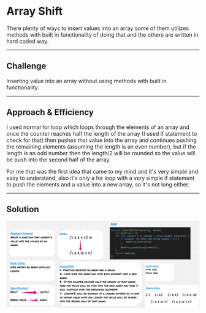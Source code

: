 # Array Shift

There plenty of ways to insert values into an array some of them utilizes methods with built in functionality of doing that and the others are written in hard coded way.

<hr>

## Challenge

Inserting value into an array without using methods with built in functionality.

<hr>

## Approach & Efficiency

I used normal for loop which loops through the elements of an array and once the counter reaches half the length of the array (I used if statement to check for that) then pushes that value into the array and continues pushing the remaining elements (assuming the length is an even number), but if the length is an odd number then the length/2 will be rounded so the value will be push into the second half of the array. 

For me that was the first idea that came to my mind and it's very simple and easy to understand, also it's only a for loop with a very simple if statement to push the elements and a value into a new array, so it's not long either.

<hr>

## Solution

![Whiteboard](../assets/array-shift-whiteboard.png)